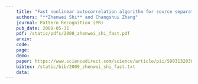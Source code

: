 ```yaml
---
    title: "Fast nonlinear autocorrelation algorithm for source separation"
    authors: "**Zhenwei Shi** and Changshui Zhang"
    journal: Pattern Recognition (PR)
    pub_date: 2008-05-31
    pdf: /static/pdfs/2008_zhenwei_shi_fast.pdf
    arxiv: 
    code: 
    page: 
    demo: 
    paper: https://www.sciencedirect.com/science/article/pii/S0031320308005268
    bibtex: /static/bib/2009_zhenwei_shi_fast.txt
    data:
---
```

